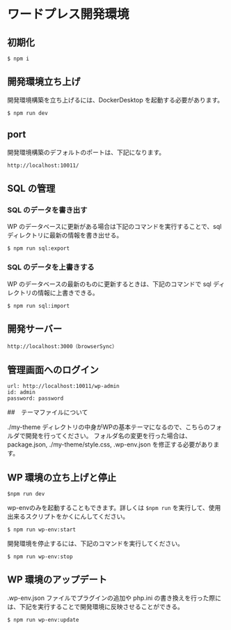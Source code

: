 # ワードプレス開発環境


## 初期化

```
$ npm i
```


## 開発環境立ち上げ

開発環境構築を立ち上げるには、DockerDesktop を起動する必要があります。

```
$ npm run dev
```


## port

開発環境構築のデフォルトのポートは、下記になります。

```
http://localhost:10011/
```


## SQL の管理

### SQL のデータを書き出す

WP のデータベースに更新がある場合は下記のコマンドを実行することで、sql ディレクトリに最新の情報を書き出せる。

```
$ npm run sql:export
```


### SQL のデータを上書きする

WP のデータベースの最新のものに更新するときは、下記のコマンドで sql ディレクトリの情報に上書きできる。

```
$ npm run sql:import
```


## 開発サーバー

```
http://localhost:3000（browserSync）
```


## 管理画面へのログイン

```
url: http://localhost:10011/wp-admin
id: admin
password: password
```


##　テーマファイルについて

./my-theme ディレクトリの中身がWPの基本テーマになるので、こちらのフォルダで開発を行ってください。
フォルダ名の変更を行った場合は、package.json, ./my-theme/style.css, .wp-env.json を修正する必要があります。


## WP 環境の立ち上げと停止

```
$npm run dev
```

wp-envのみを起動することもできます。詳しくは `$npm run` を実行して、使用出来るスクリプトをかくにんしてください。

```
$ npm run wp-env:start
```

開発環境を停止するには、下記のコマンドを実行してください。

```
$ npm run wp-env:stop
```


## WP 環境のアップデート

.wp-env.json ファイルでプラグインの追加や php.ini の書き換えを行った際には、下記を実行することで開発環境に反映させることができる。

```
$ npm run wp-env:update
```
